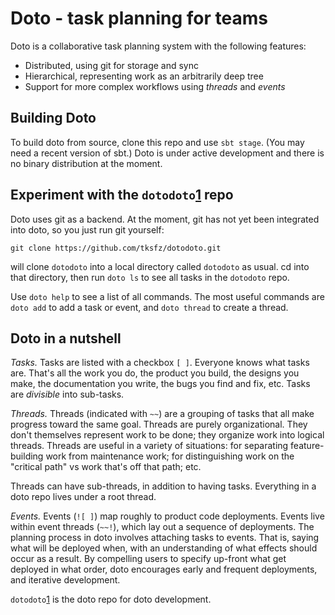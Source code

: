Doto - task planning for teams
==============================

Doto is a collaborative task planning system with the following features:
- Distributed, using git for storage and sync
- Hierarchical, representing work as an arbitrarily deep tree
- Support for more complex workflows using _threads_ and _events_

Building Doto
-------------

To build doto from source, clone this repo and use `sbt stage`. (You may need a recent version of sbt.) Doto is under active development and there is no binary distribution at the moment.


Experiment with the `dotodoto`[1] repo
-----------------------------------
Doto uses git as a backend. At the moment, git has not yet been integrated into doto, so you just run git yourself:

```
git clone https://github.com/tksfz/dotodoto.git
```

will clone `dotodoto` into a local directory called `dotodoto` as usual. cd into that directory, then run `doto ls` to see all tasks in the `dotodoto` repo.

Use `doto help` to see a list of all commands. The most useful commands are `doto add` to add a task or event, and `doto thread` to create a thread.

Doto in a nutshell
------------------

*Tasks.* Tasks are listed with a checkbox `[ ]`. Everyone knows what tasks are. That's all the work you do, the product you build, the designs you make, the documentation you write, the bugs you find and fix, etc. Tasks are _divisible_ into sub-tasks.

*Threads.* Threads (indicated with `~~`) are a grouping of tasks that all make progress toward the same goal. Threads are purely organizational. They don't themselves represent work to be done; they organize work into logical threads. Threads are useful in a variety of situations: for separating feature-building work from maintenance work; for distinguishing work on the "critical path" vs work that's off that path; etc.

Threads can have sub-threads, in addition to having tasks. Everything in a doto repo lives under a root thread.

*Events.* Events (`![ ]`) map roughly to product code deployments. Events live within event threads (`~~!`), which lay out a sequence of deployments. The planning process in doto involves attaching tasks to events. That is, saying what will be deployed when, with an understanding of what effects should occur as a result. By compelling users to specify up-front what get deployed in what order, doto encourages early and frequent deployments, and iterative development.

`dotodoto`[1] is the doto repo for doto development.

[1]: https://github.com/tksfz/dotodoto
